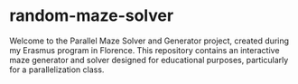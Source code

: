 # random-maze-solver
Welcome to the Parallel Maze Solver and Generator project, created during my Erasmus program in Florence. This repository contains an interactive maze generator and solver designed for educational purposes, particularly for a parallelization class.
